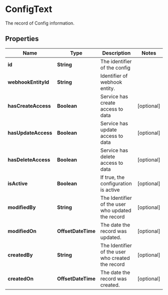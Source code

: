 

# ConfigText

The record of Config information.

## Properties

| Name | Type | Description | Notes |
|------------ | ------------- | ------------- | -------------|
|**id** | **String** | The identifier of the config |  |
|**webhookEntityId** | **String** | Identifier of webhook entity. |  |
|**hasCreateAccess** | **Boolean** | Service has create access to data |  [optional] |
|**hasUpdateAccess** | **Boolean** | Service has update access to data |  [optional] |
|**hasDeleteAccess** | **Boolean** | Service has delete access to data |  [optional] |
|**isActive** | **Boolean** | If true, the configuration is active |  [optional] |
|**modifiedBy** | **String** | The Identifier of the user who updated the record |  [optional] |
|**modifiedOn** | **OffsetDateTime** | The date the record was updated. |  [optional] |
|**createdBy** | **String** | The Identifier of the user who created the record |  [optional] |
|**createdOn** | **OffsetDateTime** | The date the record was created. |  [optional] |



